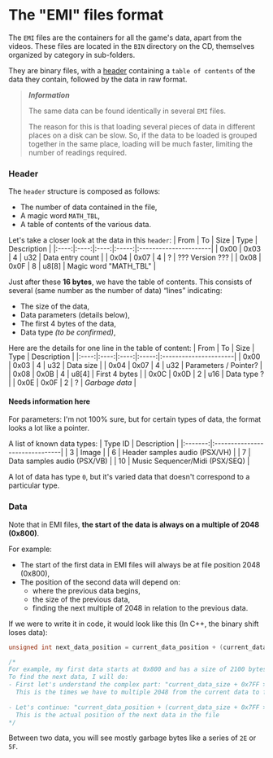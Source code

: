 # The "EMI" files format

The `EMI` files are the containers for all the game's data, apart from the videos.
These files are located in the `BIN` directory on the CD, themselves organized by category in sub-folders.

They are binary files, with a [header](#header) containing a `table of contents` of the data they contain,
followed by the data in raw format.

> ___Information___
>
> The same data can be found identically in several `EMI` files.
>
> The reason for this is that loading several pieces of data in different places on a disk can be slow.
> So, if the data to be loaded is grouped together in the same place, loading will be much faster, limiting the number of readings required.

### Header
The `header` structure is composed as follows:
- The number of data contained in the file,
- A magic word `MATH_TBL`,
- A table of contents of the various data.

Let's take a closer look at the data in this `header`:
| From |  To  | Size |  Type | Description           |
|:----:|:----:|:----:|:-----:|:----------------------|
| 0x00 | 0x03 |   4  |  u32  | Data entry count      |
| 0x04 | 0x07 |   4  |   ?   | ??? Version ???       |
| 0x08 | 0x0F |   8  | u8[8] | Magic word "MATH_TBL" |

Just after these **16 bytes**, we have the table of contents.
This consists of several (same number as the number of data) “lines” indicating:
- The size of the data,
- Data parameters (details below),
- The first 4 bytes of the data,
- Data type _(to be confirmed)_,

Here are the details for one line in the table of content:
| From |  To  | Size |  Type | Description           |
|:----:|:----:|:----:|:-----:|:----------------------|
| 0x00 | 0x03 |   4  |  u32  | Data size             |
| 0x04 | 0x07 |   4  |  u32  | Parameters / Pointer? |
| 0x08 | 0x0B |   4  | u8[4] | First 4 bytes         |
| 0x0C | 0x0D |   2  |  u16  | Data type ?           |
| 0x0E | 0x0F |   2  |   ?   | _Garbage data_        |

<div class="warning">
<h4>Needs information here</h4>
For parameters: I'm not 100% sure, but for certain types of data, 
the format looks a lot like a pointer.
</div>

A list of known data types:
| Type ID | Description                    |
|:-------:|:-------------------------------|
|    3    | Image                          |
|    6    | Header samples audio (PSX/VH)  |
|    7    | Data samples audio (PSX/VB)    |
|   10    | Music Sequencer/Midi (PSX/SEQ) |

A lot of data has type `0`, but it's varied data that doesn't correspond to a particular type.

### Data
Note that in EMI files, **the start of the data is always on a multiple of 2048 (0x800)**.

For example:
- The start of the first data in EMI files will always be at file position 2048 (0x800),
- The position of the second data will depend on:
    - where the previous data begins,
    - the size of the previous data,
    - finding the next multiple of 2048 in relation to the previous data.

If we were to write it in code, it would look like this (In C++, the binary shift loses data):
```c++
unsigned int next_data_position = current_data_position + (current_data_size + 0x7FF >> 0xB) * 0x800;

/*
For example, my first data starts at 0x800 and has a size of 2100 bytes
To find the next data, I will do:
- First let's understand the complex part: "current_data_size + 0x7FF >> 0xB" -> "(2100 + 2047) >> 11" -> "4147 >> 11" -> "2".
  This is the times we have to multiple 2048 from the current data to find the next one.
  
- Let's continue: "current_data_position + (current_data_size + 0x7FF >> 0xB) * 0x800" -> "2048 + 2 * 2048" -> 6144 (0x1800).
  This is the actual position of the next data in the file
*/
```

Between two data, you will see mostly garbage bytes like a series of `2E` or `5F`.
